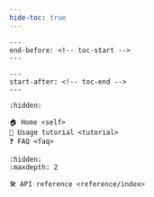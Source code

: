 ```yaml
---
hide-toc: true
---
```


```{include} README.md
---
end-before: <!-- toc-start -->
---
```

```{include} README.md
---
start-after: <!-- toc-end -->
---
```

```{toctree}
:hidden:

🏠 Home <self>
🚀 Usage tutorial <tutorial>
❓ FAQ <faq>
```

```{toctree}
:hidden:
:maxdepth: 2

🛠️ API reference <reference/index>
```
